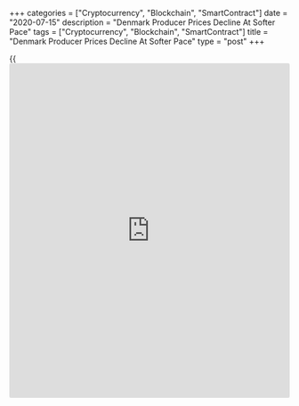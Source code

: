 +++
categories = ["Cryptocurrency", "Blockchain", "SmartContract"]
date = "2020-07-15"
description = "Denmark Producer Prices Decline At Softer Pace"
tags = ["Cryptocurrency", "Blockchain", "SmartContract"]
title = "Denmark Producer Prices Decline At Softer Pace"
type = "post"
+++

{{<iframe id="large-banner" src="https://www.bounty.group/#slide=18.0" width="100%" height="600" scrolling="no" style="border: 0px solid rgb(216, 221, 230); border-radius: 3px;">}}

Denmark's producer prices declined in June largely driven by falling
prices of mining and quarrying, figures from Statistics Denmark showed
on Wednesday.

The producer price index fell 1.6 percent year-on-year in June, slower
than the 5.6 percent decline in May.

The latest decline in the producer prices was largely due to a 25.5
percent decrease in mining and quarrying prices and a 17.7 percent fall
in energy supply cost, the agency said.

Domestic market prices declined 3.8 percent annually in May, while
foreign market prices rose 0.2 percent.

On a monthly basis, producer prices rose 3.4 percent in May.

Import prices decreased 2.8 percent yearly in May but rose 0.4 percent
from a month ago.

For comments and feedback [contact](https://www.playgroundfx.com/contact/): editorial@rtt[news](https://www.letsplayfx.com/blog/forex-news-website/).com

[Economic News][1]

 **What parts of the world are seeing the best (and worst) economic
performances lately? Click[here][2] to check out our [Econ Scorecard][2]
and find out! See up-to-the-moment [ranking](https://www.playgroundfx.com/blog/crypto-exchange-ranking/)s for the best and worst
performers in [GDP][3], [unemployment rate][4], [inflation][5] and much
more.**

   1. www.rtt[news](https://www.letsplayfx.com/blog/forex-news-website/).com/Content/EconomicNews.aspx
   2. www.rtt[news](https://www.letsplayfx.com/blog/forex-news-website/).com/economic-scorecard/world-rank/industrial-production/highest-performance.aspx
   3. www.rtt[news](https://www.letsplayfx.com/blog/forex-news-website/).com/economic-scorecard/world-rank/GDP/highest-performance.aspx
   4. www.rtt[news](https://www.letsplayfx.com/blog/forex-news-website/).com/economic-scorecard/world-rank/unemployment-rate/lowest-performance.aspx
   5. www.rtt[news](https://www.letsplayfx.com/blog/forex-news-website/).com/economic-scorecard/world-rank/CPI/highest-performance.aspx